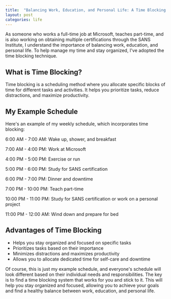 ```yaml
---
title:  "Balancing Work, Education, and Personal Life: A Time Blocking Schedule"
layout: post
categories: life
---
```


As someone who works a full-time job at Microsoft, teaches part-time, and is also working on obtaining multiple certifications through the SANS Institute, I understand the importance of balancing work, education, and personal life. To help manage my time and stay organized, I've adopted the time blocking technique.

## What is Time Blocking?

Time blocking is a scheduling method where you allocate specific blocks of time for different tasks and activities. It helps you prioritize tasks, reduce distractions, and maximize productivity.

## My Example Schedule

Here's an example of my weekly schedule, which incorporates time blocking:

6:00 AM - 7:00 AM: Wake up, shower, and breakfast

7:00 AM - 4:00 PM: Work at Microsoft

4:00 PM - 5:00 PM: Exercise or run

5:00 PM - 6:00 PM: Study for SANS certification

6:00 PM - 7:00 PM: Dinner and downtime

7:00 PM - 10:00 PM: Teach part-time

10:00 PM - 11:00 PM: Study for SANS certification or work on a personal project

11:00 PM - 12:00 AM: Wind down and prepare for bed

## Advantages of Time Blocking

- Helps you stay organized and focused on specific tasks
- Prioritizes tasks based on their importance
- Minimizes distractions and maximizes productivity
- Allows you to allocate dedicated time for self-care and downtime

Of course, this is just my example schedule, and everyone's schedule will look different based on their individual needs and responsibilities. The key is to find a time blocking system that works for you and stick to it. This will help you stay organized and focused, allowing you to achieve your goals and find a healthy balance between work, education, and personal life.
